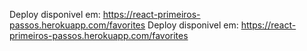 Deploy disponivel em: https://react-primeiros-passos.herokuapp.com/favorites
Deploy disponivel em: https://react-primeiros-passos.herokuapp.com/favorites
